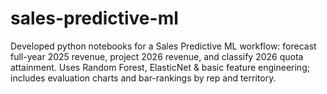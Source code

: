 # sales-predictive-ml
Developed python notebooks for a Sales Predictive ML workflow: forecast full-year 2025 revenue, project 2026 revenue, and classify 2026 quota attainment. Uses Random Forest, ElasticNet &amp; basic feature engineering; includes evaluation charts and bar-rankings by rep and territory.

